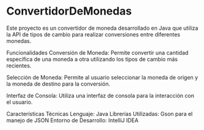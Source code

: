 # ConvertidorDeMonedas
Este proyecto es un convertidor de moneda desarrollado en Java que utiliza la API de tipos de cambio para realizar conversiones entre diferentes monedas.

Funcionalidades
Conversión de Moneda: Permite convertir una cantidad específica de una moneda a otra utilizando los tipos de cambio más recientes.

Selección de Moneda: Permite al usuario seleccionar la moneda de origen y la moneda de destino para la conversión.

Interfaz de Consola: Utiliza una interfaz de consola para la interacción con el usuario.

Características Técnicas
Lenguaje: Java
Librerías Utilizadas: Gson para el manejo de JSON
Entorno de Desarrollo: IntelliJ IDEA
